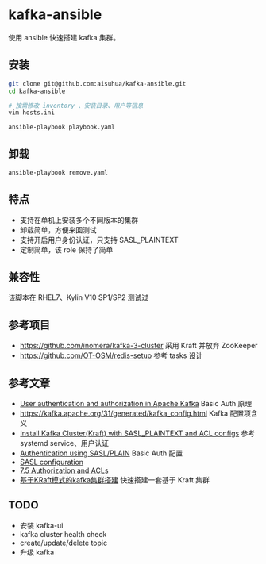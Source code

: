 # kafka-ansible

使用 ansible 快速搭建 kafka 集群。

## 安装

```sh
git clone git@github.com:aisuhua/kafka-ansible.git
cd kafka-ansible

# 按需修改 inventory 、安装目录、用户等信息
vim hosts.ini

ansible-playbook playbook.yaml
```

## 卸载

```sh
ansible-playbook remove.yaml
```

## 特点

- 支持在单机上安装多个不同版本的集群
- 卸载简单，方便来回测试
- 支持开启用户身份认证，只支持 SASL_PLAINTEXT
- 定制简单，该 role 保持了简单

## 兼容性

该脚本在 RHEL7、Kylin V10 SP1/SP2 测试过

## 参考项目

- https://github.com/inomera/kafka-3-cluster 采用 Kraft 并放弃 ZooKeeper
- https://github.com/OT-OSM/redis-setup 参考 tasks 设计

## 参考文章

- [User authentication and authorization in Apache Kafka](https://developer.ibm.com/tutorials/kafka-authn-authz/) Basic Auth 原理
- https://kafka.apache.org/31/generated/kafka_config.html Kafka 配置项含义
- [Install Kafka Cluster(Kraft) with SASL_PLAINTEXT and ACL configs](https://medium.com/@azsecured/install-kafka-cluster-kraft-with-sasl-plaintext-and-acl-configs-ae01a1e0040d) 参考 systemd service、用户认证
- [Authentication using SASL/PLAIN](https://kafka.apache.org/documentation/#security_sasl_plain_brokerconfig) Basic Auth 配置
- [SASL configuration](https://kafka.apache.org/documentation/#security_sasl_brokerconfig)
- [7.5 Authorization and ACLs](https://kafka.apache.org/documentation/#security_authz)
- [基于KRaft模式的kafka集群搭建](https://wiki.sqlfans.cn/linux/kafka-cluster-setup.html) 快速搭建一套基于 Kraft 集群

## TODO

- 安装 kafka-ui
- kafka cluster health check
- create/update/delete topic
- 升级 kafka
